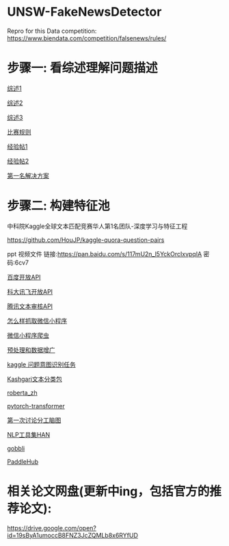 # UNSW-FakeNewsDetector
Repro for this Data competition: https://www.biendata.com/competition/falsenews/rules/

# 步骤一: 看综述理解问题描述
[综述1](https://mp.weixin.qq.com/s/Emlzfgoo99T9xAsTKJRQXg)

[综述2](https://mp.weixin.qq.com/s/5D5cfLC6flnn9fCYlMplMQ)

[综述3](https://dl.acm.org/citation.cfm?id=3305260)

[比赛规则](https://www.biendata.com/competition/falsenews/rules/)

[经验帖1](https://towardsdatascience.com/i-trained-fake-news-detection-ai-with-95-accuracy-and-almost-went-crazy-d10589aa57c)

[经验帖2](https://github.com/zhpmatrix/nlp-competitions-list-review/blob/master/WSDM_Cup_2019_%E7%9C%9F%E5%81%87%E6%96%B0%E9%97%BB%E7%94%84%E5%88%AB.md)

[第一名解决方案](https://github.com/zhpmatrix/nlp-competitions-list-review/blob/master/references/WSDM2019_Fake_News_Classification/report2.pdf)

# 步骤二: 构建特征池

中科院Kaggle全球文本匹配竞赛华人第1名团队-深度学习与特征工程
                                                                                
https://github.com/HouJP/kaggle-quora-question-pairs

ppt  视频文件
链接:https://pan.baidu.com/s/117mU2n_l5YckOrcIxvpqIA  密码:6cv7

[百度开放API](https://ai.baidu.com/tech/textcensoring)

[科大讯飞开放API](https://www.xfyun.cn/services/adFilterRecg)

[腾讯文本审核API](https://cloud.tencent.com/document/api/271/35502)

[怎么样抓取微信小程序](https://93nv.com/archives/63)

[微信小程序爬虫](https://vp.fact.qq.com/miniSearchResult?title=%E5%93%88%E5%93%88%E5%93%88&num=0&size=20&_=1568525989622)

[预处理和数据增广](https://zhpmatrix.github.io/2019/03/08/preprocess-augmentation-in-nlp/)

[kaggle 问题意图识别任务](https://www.kaggle.com/c/quora-question-pairs/discussion/34355)

[Kashgari文本分类包](https://github.com/BrikerMan/Kashgari)

[roberta_zh](https://github.com/brightmart/roberta_zh)

[pytorch-transformer](https://github.com/huggingface/pytorch-transformers)

[第一次讨论分工脑图](https://coggle.it/diagram/XX3DAxz2ip44C8k1/t/%E7%AC%AC%E4%B8%80%E6%AC%A1%E8%AE%A8%E8%AE%BA)

[NLP工具集HAN](https://github.com/kidden/nlp4han)

[gobbli](https://github.com/RTIInternational/gobbli)

[PaddleHub](https://github.com/PaddlePaddle/PaddleHub)

# 相关论文网盘(更新中ing，包括官方的推荐论文):

https://drive.google.com/open?id=19sByA1umoccB8FNZ3JcZQMLb8x6RYfUD
